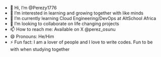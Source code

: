 - 👋 Hi, I’m @Perezy1776
- 👀 I’m interested in learning and growing together with like minds
- 🌱 I’m currently learning Cloud Engineering/DevOps at AltSchool Africa
- 💞️ I’m looking to collaborate on life changing projects 
- 📫 How to reach me: Available on X @perez_osunu
- 😄 Pronouns: He/Him
- ⚡ Fun fact: I am a lover of people and I love to write codes. Fun to be with when studying together

<!---
Perezy1776/Perezy1776 is a ✨ special ✨ repository because its `README.md` (this file) appears on your GitHub profile.
You can click the Preview link to take a look at your changes.
--->
